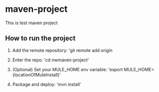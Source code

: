 # maven-project
This is test maven project

## How to run the project

1. Add the remote repository: 'git remote add origin 

2. Enter the repo: 'cd nwmaven-project'

3. (Optional) Set your MULE_HOME env variable: 'export MULE_HOME={locationOfMuleInstall\}'

4. Package and deploy: 'mvn install'

